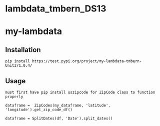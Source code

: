 # lambdata_tmbern_DS13
# my-lambdata


## Installation

```
pip install https://test.pypi.org/project/my-lambdata-tmbern-Unit3/1.0.4/ 
```

## Usage
```
must first have pip install uszipcode for ZipCode class to function properly
```


```
dataframe =  ZipCodes(my_dataframe, 'latitude', 'longitude').get_zip_code_df()
```


```
dataframe = SplitDates(df, 'Date').split_dates()
```